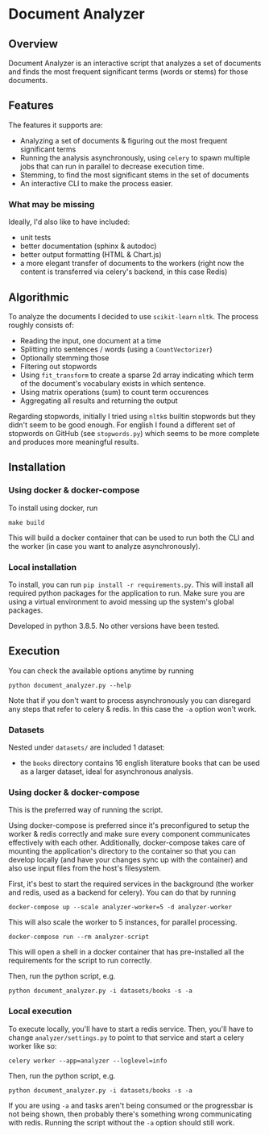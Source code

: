 # Document Analyzer

## Overview
Document Analyzer is an interactive script that analyzes a set of documents and
finds the most frequent significant terms (words or stems) for those documents.

## Features

The features it supports are:

* Analyzing a set of documents & figuring out the most frequent significant terms
* Running the analysis asynchronously, using `celery` to spawn multiple jobs that
can run in parallel to decrease execution time.
* Stemming, to find the most significant stems in the set of documents
* An interactive CLI to make the process easier.

### What may be missing

Ideally, I'd also like to have included:
* unit tests
* better documentation (sphinx & autodoc)
* better output formatting (HTML & Chart.js)
* a more elegant transfer of documents to the workers (right now the content is transferred via celery's backend, in this case Redis)

## Algorithmic

To analyze the documents I decided to use `scikit-learn` `nltk`. The process roughly consists of:

* Reading the input, one document at a time
* Splitting into sentences / words (using a `CountVectorizer`)
* Optionally stemming those
* Filtering out stopwords
* Using `fit_transform` to create a sparse 2d array indicating which term of the document's vocabulary exists in which sentence.
* Using matrix operations (sum) to count term occurences
* Aggregating all results and returning the output

Regarding stopwords, initially I tried using `nltk`s builtin stopwords but they didn't seem to be good enough. For english I found a different set of stopwords on GitHub (see `stopwords.py`) which seems to be more complete and produces more meaningful results.

## Installation

### Using docker & docker-compose

To install using docker, run

```
make build
```

This will build a docker container that can be used to run both the CLI and the
worker (in case you want to analyze asynchronously).

### Local installation

To install, you can run `pip install -r requirements.py`. This will install all
required python packages for the application to run. Make sure you are using a
virtual environment to avoid messing up the system's global packages.

Developed in python 3.8.5. No other versions have been tested.

## Execution

You can check the available options anytime by running

```
python document_analyzer.py --help
```

Note that if you don't want to process asynchronously you can disregard
any steps that refer to celery & redis. In this case the `-a` option won't work.

### Datasets

Nested under `datasets/` are included 1 dataset:
* the `books` directory contains 16 english literature books that can be used as a larger dataset, ideal for asynchronous analysis.

### Using docker & docker-compose

This is the preferred way of running the script.

Using docker-compose is preferred since it's preconfigured to setup
the worker & redis correctly and make sure every component communicates
effectively with each other. Additionally, docker-compose takes care
of mounting the application's directory to the container so that you can
develop locally (and have your changes sync up with the container) and also
use input files from the host's filesystem.

First, it's best to start the required services in the background
(the worker and redis, used as a backend for celery). You can do that by running

```
docker-compose up --scale analyzer-worker=5 -d analyzer-worker
```
This will also scale the worker to 5 instances, for parallel processing.

```
docker-compose run --rm analyzer-script
```

This will open a shell in a docker container that has pre-installed
all the requirements for the script to run correctly.

Then, run the python script, e.g.

```
python document_analyzer.py -i datasets/books -s -a
```

### Local execution

To execute locally, you'll have to start a redis service.
Then, you'll have to change `analyzer/settings.py` to point to that service
and start a celery worker like so:

```
celery worker --app=analyzer --loglevel=info
```

Then, run the python script, e.g.

```
python document_analyzer.py -i datasets/books -s -a
```

If you are using `-a` and tasks aren't being consumed
or the progressbar is not being shown, then probably there's
something wrong communicating with redis. Running the script without
the `-a` option should still work.
